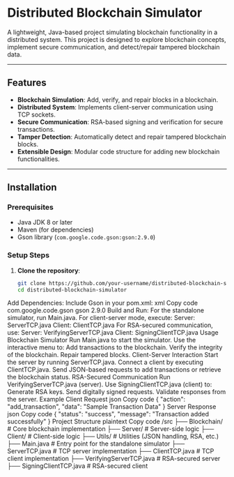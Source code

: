 # Distributed Blockchain Simulator

A lightweight, Java-based project simulating blockchain functionality in a distributed system. This project is designed to explore blockchain concepts, implement secure communication, and detect/repair tampered blockchain data.

---

## Features

- **Blockchain Simulation**: Add, verify, and repair blocks in a blockchain.
- **Distributed System**: Implements client-server communication using TCP sockets.
- **Secure Communication**: RSA-based signing and verification for secure transactions.
- **Tamper Detection**: Automatically detect and repair tampered blockchain blocks.
- **Extensible Design**: Modular code structure for adding new blockchain functionalities.

---

## Installation

### Prerequisites
- Java JDK 8 or later
- Maven (for dependencies)
- Gson library (`com.google.code.gson:gson:2.9.0`)

### Setup Steps
1. **Clone the repository**:
   ```bash
   git clone https://github.com/your-username/distributed-blockchain-simulator.git
   cd distributed-blockchain-simulator
Add Dependencies: Include Gson in your pom.xml:
xml
Copy code
<dependency>
    <groupId>com.google.code.gson</groupId>
    <artifactId>gson</artifactId>
    <version>2.9.0</version>
</dependency>
Build and Run:
For the standalone simulator, run Main.java.
For client-server mode, execute:
Server: ServerTCP.java
Client: ClientTCP.java
For RSA-secured communication, use:
Server: VerifyingServerTCP.java
Client: SigningClientTCP.java
Usage
Blockchain Simulator
Run Main.java to start the simulator.
Use the interactive menu to:
Add transactions to the blockchain.
Verify the integrity of the blockchain.
Repair tampered blocks.
Client-Server Interaction
Start the server by running ServerTCP.java.
Connect a client by executing ClientTCP.java.
Send JSON-based requests to add transactions or retrieve the blockchain status.
RSA-Secured Communication
Run VerifyingServerTCP.java (server).
Use SigningClientTCP.java (client) to:
Generate RSA keys.
Send digitally signed requests.
Validate responses from the server.
Example
Client Request
json
Copy code
{
  "action": "add_transaction",
  "data": "Sample Transaction Data"
}
Server Response
json
Copy code
{
  "status": "success",
  "message": "Transaction added successfully"
}
Project Structure
plaintext
Copy code
/src
  ├── Blockchain/          # Core blockchain implementation
  ├── Server/              # Server-side logic
  ├── Client/              # Client-side logic
  ├── Utils/               # Utilities (JSON handling, RSA, etc.)
  ├── Main.java            # Entry point for the standalone simulator
  ├── ServerTCP.java       # TCP server implementation
  ├── ClientTCP.java       # TCP client implementation
  ├── VerifyingServerTCP.java  # RSA-secured server
  ├── SigningClientTCP.java    # RSA-secured client

